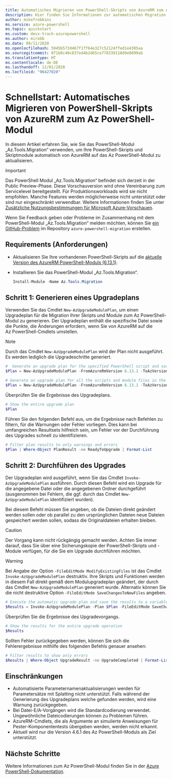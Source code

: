 ```yaml
---
title: Automatisches Migrieren von PowerShell-Skripts von AzureRM zum Az PowerShell-Modul
description: Hier finden Sie Informationen zur automatischen Migration von PowerShell-Skripts von AzureRM zum Az PowerShell-Modul.
author: mikefrobbins
ms.service: azure-powershell
ms.topic: quickstart
ms.custom: devx-track-azurepowershell
ms.author: mirobb
ms.date: 09/11/2020
ms.openlocfilehash: 5945b573d467f1ff64e327c52124ffed1e4305aa
ms.sourcegitcommit: 071b8c40c837ed4b2d65ce778339110d9e0899ab
ms.translationtype: HT
ms.contentlocale: de-DE
ms.lasthandoff: 12/01/2020
ms.locfileid: "96427020"
---
```

# <a name="quickstart-automatically-migrate-powershell-scripts-from-azurerm-to-the-az-powershell-module"></a>Schnellstart: Automatisches Migrieren von PowerShell-Skripts von AzureRM zum Az PowerShell-Modul

In diesem Artikel erfahren Sie, wie Sie das PowerShell-Modul „Az.Tools.Migration“ verwenden, um Ihre PowerShell-Skripts und Skriptmodule automatisch von AzureRM auf das Az PowerShell-Modul zu aktualisieren.

> [!IMPORTANT]
> Das PowerShell Modul „Az.Tools.Migration“ befindet sich derzeit in der Public Preview-Phase. Diese Vorschauversion wird ohne Vereinbarung zum Servicelevel bereitgestellt. Für Produktionsworkloads wird sie nicht empfohlen. Manche Features werden möglicherweise nicht unterstützt oder sind nur eingeschränkt verwendbar. Weitere Informationen finden Sie unter [Zusätzliche Nutzungsbestimmungen für Microsoft Azure-Vorschauen](https://azure.microsoft.com/support/legal/preview-supplemental-terms/).

Wenn Sie Feedback geben oder Probleme im Zusammenhang mit dem PowerShell-Modul „Az.Tools.Migration“ melden möchten, können Sie [ein GitHub-Problem](https://github.com/Azure/azure-powershell-migration/issues) im Repository `azure-powershell-migration` erstellen.

## <a name="requirements"></a>Requirements (Anforderungen)

* Aktualisieren Sie Ihre vorhandenen PowerShell-Skripts auf die [aktuelle Version des AzureRM PowerShell-Moduls (6.13.1)](https://github.com/Azure/azure-powershell/releases/tag/v6.13.1-November2018).
* Installieren Sie das PowerShell-Modul „Az.Tools.Migration“.

  ```powershell
  Install-Module -Name Az.Tools.Migration
  ```

## <a name="step-1-generate-an-upgrade-plan"></a>Schritt 1: Generieren eines Upgradeplans

Verwenden Sie das Cmdlet `New-AzUpgradeModulePlan`, um einen Upgradeplan für die Migration Ihrer Skripts und Module zum Az PowerShell-Modul zu generieren. Der Upgradeplan enthält die spezifische Datei sowie die Punkte, die Änderungen erfordern, wenn Sie von AzureRM auf die Az PowerShell-Cmdlets umstellen.

> [!NOTE]
> Durch das Cmdlet `New-AzUpgradeModulePlan` wird der Plan nicht ausgeführt. Es werden lediglich die Upgradeschritte generiert.

```powershell
#  Generate an upgrade plan for the specified PowerShell script and save it to a variable.
$Plan = New-AzUpgradeModulePlan -FromAzureRmVersion 6.13.1 -ToAzVersion 4.6.1 -FilePath 'C:\Scripts\my-azure-script.ps1'
```

```powershell
# Generate an upgrade plan for all the scripts and module files in the specified folder and save it to a variable.
$Plan = New-AzUpgradeModulePlan -FromAzureRmVersion 6.13.1 -ToAzVersion 4.6.1 -DirectoryPath 'C:\Scripts'
```

Überprüfen Sie die Ergebnisse des Upgradeplans.

```powershell
# Show the entire upgrade plan
$Plan
```

Führen Sie den folgenden Befehl aus, um die Ergebnisse nach Befehlen zu filtern, für die Warnungen oder Fehler vorliegen. Dies kann bei umfangreichen Resultsets hilfreich sein, um Fehler vor der Durchführung des Upgrades schnell zu identifizieren.

```powershell
# Filter plan results to only warnings and errors
$Plan | Where-Object PlanResult -ne ReadyToUpgrade | Format-List
```

## <a name="step-2-perform-the-upgrade"></a>Schritt 2: Durchführen des Upgrades

Der Upgradeplan wird ausgeführt, wenn Sie das Cmdlet `Invoke-AzUpgradeModulePlan` ausführen. Durch diesen Befehl wird ein Upgrade für die angegebene Datei oder die angegebenen Ordner durchgeführt (ausgenommen bei Fehlern, die ggf. durch das Cmdlet `New-AzUpgradeModulePlan` identifiziert wurden).

Bei diesem Befehl müssen Sie angeben, ob die Dateien direkt geändert werden sollen oder ob parallel zu den ursprünglichen Dateien neue Dateien gespeichert werden sollen, sodass die Originaldateien erhalten bleiben.

> [!CAUTION]
> Der Vorgang kann nicht rückgängig gemacht werden. Achten Sie immer darauf, dass Sie über eine Sicherungskopie der PowerShell-Skripts und -Module verfügen, für die Sie ein Upgrade durchführen möchten.

> [!WARNING]
> Bei Angabe der Option `-FileEditMode ModifyExistingFiles` ist das Cmdlet `Invoke-AzUpgradeModulePlan` destruktiv. Ihre Skripts und Funktionen werden in diesem Fall direkt gemäß dem Modulupgradeplan geändert, der durch das Cmdlet `New-AzUpgradeModulePlan` generiert wurde. Alternativ können Sie die nicht destruktive Option `-FileEditMode SaveChangesToNewFiles` angeben.

```powershell
# Execute the automatic upgrade plan and save the results to a variable.
$Results = Invoke-AzUpgradeModulePlan -Plan $Plan -FileEditMode SaveChangesToNewFiles
```

Überprüfen Sie die Ergebnisse des Upgradevorgangs.

```powershell
# Show the results for the entire upgrade operation
$Results
```

Sollten Fehler zurückgegeben werden, können Sie sich die Fehlerergebnisse mithilfe des folgenden Befehls genauer ansehen:

```powershell
# Filter results to show only errors
$Results | Where-Object UpgradeResult -ne UpgradeCompleted | Format-List
```

## <a name="limitations"></a>Einschränkungen

* Automatisierte Parameternamenaktualisierungen werden für Parametersätze mit Splatting nicht unterstützt. Falls während der Generierung des Upgradeplans welche gefunden werden, wird eine Warnung zurückgegeben.
* Bei Datei-E/A-Vorgängen wird die Standardcodierung verwendet. Ungewöhnliche Dateicodierungen können zu Problemen führen.
* AzureRM-Cmdlets, die als Argumente an simulierte Anweisungen für Pester-Komponententests übergeben werden, werden nicht erkannt.
* Aktuell wird nur die Version 4.6.1 des Az PowerShell-Moduls als Ziel unterstützt.

## <a name="next-steps"></a>Nächste Schritte

Weitere Informationen zum Az PowerShell-Modul finden Sie in der [Azure PowerShell-Dokumentation](/powershell/azure/).